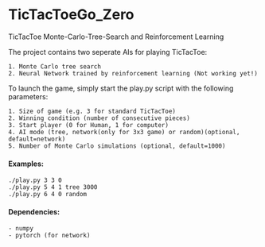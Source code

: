# TicTacToeGo_Zero
TicTacToe Monte-Carlo-Tree-Search and Reinforcement Learning

The project contains two seperate AIs for playing TicTacToe:

    1. Monte Carlo tree search
    2. Neural Network trained by reinforcement learning (Not working yet!)

To launch the game, simply start the play.py script with the following parameters:

    1. Size of game (e.g. 3 for standard TicTacToe)
    2. Winning condition (number of consecutive pieces)
    3. Start player (0 for Human, 1 for computer)
    4. AI mode (tree, network(only for 3x3 game) or random)(optional, default=network)
    5. Number of Monte Carlo simulations (optional, default=1000)

#### Examples:
    ./play.py 3 3 0
    ./play.py 5 4 1 tree 3000
    ./play.py 6 4 0 random

#### Dependencies:
    - numpy
    - pytorch (for network)
